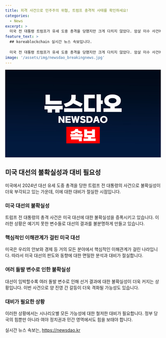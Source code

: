 ```yaml
---
title: 피격 사건으로 민주주의 위협, 트럼프 충격적 사태를 확인하세요!
categories:
  - News
excerpt: >
  미국 전 대통령 트럼프가 유세 도중 총격을 당했지만 크게 다치지 않았다. 암살 미수 사건에 민주주의를 위협하는 행위로 규탄을 받았으며, 대선에 대한 불확실성이 커지는 상황에서 양 진영의 갈등이 예상된다. 이 사건은 대선 결과에 영향을 줄 수 있으며, 대비와 분석이 필요하다. 암살 주장과 후보 교체 가능성도 언급되고 있어, 미국의 안보와 경제에 영향을 미칠 수 있는 상황이다.
feature_text: >
  ## koreablockchain 실시간 뉴스 속보입니다.

  미국 전 대통령 트럼프가 유세 도중 총격을 당했지만 크게 다치지 않았다. 암살 미수 사건에 민주주의를 위협하는 행위로 규탄을 받았으며, 대선에 대한 불확실성이 커지는 상황에서 양 진영의 갈등이 예상된다. 이 사건은 대선 결과에 영향을 줄 수 있으며, 대비와 분석이 필요하다. 암살 주장과 후보 교체 가능성도 언급되고 있어, 미국의 안보와 경제에 영향을 미칠 수 있는 상황이다.
image: '/assets/img/newsdao_breakingnews.jpg'
---
```


<p><img src="/assets/img/newsdao_breakingnews.jpg" alt="koreablockchain 속보" /></p>

<h2 data-ke-size="size26">미국 대선의 불확실성과 대비 필요성</h2>

<p data-ke-size="size16">미국에서 2024년 대선 유세 도중 총격을 당한 트럼프 전 대통령의 사건으로 불확실성이 더욱 부각되고 있는 가운데, 이에 대한 대비가 절실한 시점입니다.</p>

<h3><b>미국 대선의 불확실성</b></h3>

<p data-ke-size="size16">트럼프 전 대통령의 총격 사건은 미국 대선에 대한 불확실성을 증폭시키고 있습니다. 이러한 상황은 예기치 못한 변수들로 대선의 결과를 불분명하게 만들고 있습니다.</p>

<h3><b>핵심적인 이해관계가 걸린 미국 대선</b></h3>

<p data-ke-size="size16">미국은 우리의 안보와 경제 등 거의 모든 분야에서 핵심적인 이해관계가 걸린 나라입니다. 따라서 미국 대선의 판도와 동향에 대한 면밀한 분석과 대비가 절실합니다.</p>

<h3><b>여러 돌발 변수로 인한 불확실성</b></h3>

<p data-ke-size="size16">대선이 임박할수록 여러 돌발 변수로 인해 선거 결과에 대한 불확실성이 더욱 커지는 상황입니다. 이번 사건으로 양 진영 간 갈등이 더욱 격화될 가능성도 있습니다.</p>

<h3><b>대비가 필요한 상황</b></h3>

<p data-ke-size="size16">이러한 상황에서는 시나리오별 모든 가능성에 대한 철저한 대비가 필요합니다. 정부 당국의 힘뿐만 아니라 여야 정치권과 민간 영역에서도 힘을 보태야 합니다.</p>
실시간 뉴스 속보는, <a href="https://newsdao.kr" rel="dofollow">https://newsdao.kr</a>


